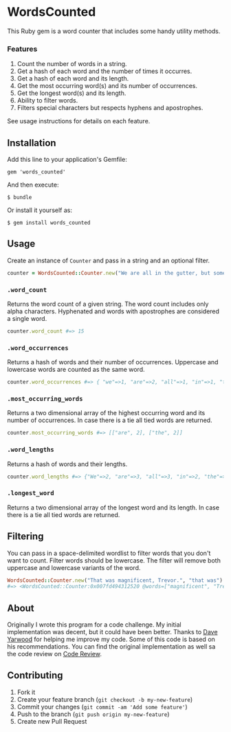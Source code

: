 # WordsCounted

This Ruby gem is a word counter that includes some handy utility methods.

### Features

1. Count the number of words in a string.
2. Get a hash of each word and the number of times it occurres.
3. Get a hash of each word and its length.
4. Get the most occurring word(s) and its number of occurrences.
5. Get the longest word(s) and its length.
6. Ability to filter words.
7. Filters special characters but respects hyphens and apostrophes.

See usage instructions for details on each feature.

## Installation

Add this line to your application's Gemfile:

    gem 'words_counted'

And then execute:

    $ bundle

Or install it yourself as:

    $ gem install words_counted

## Usage

Create an instance of `Counter` and pass in a string and an optional filter.

```ruby
counter = WordsCounted::Counter.new("We are all in the gutter, but some of us are looking at the stars.")
```

### `.word_count`

Returns the word count of a given string. The word count includes only alpha characters. Hyphenated and words with apostrophes are considered a single word.

```ruby
counter.word_count #=> 15
```
### `.word_occurrences`

Returns a hash of words and their number of occurrences. Uppercase and lowercase words are counted as the same word.

```ruby
counter.word_occurrences #=> { "we"=>1, "are"=>2, "all"=>1, "in"=>1, "the"=>2, "gutter"=>1, "but"=>1, "some"=>1, "of"=>1, "us"=>1, "looking"=>1, "at"=>1, "stars"=>1}
```

### `.most_occurring_words`

Returns a two dimensional array of the highest occurring word and its number of occurrences. In case there is a tie all tied words are returned.

```ruby
counter.most_occurring_words #=> [["are", 2], ["the", 2]]
```

### `.word_lengths`

Returns a hash of words and their lengths.

```ruby
counter.word_lengths #=> {"We"=>2, "are"=>3, "all"=>3, "in"=>2, "the"=>3, "gutter"=>6, "but"=>3, "some"=>4, "of"=>2, "us"=>2, "looking"=>7, "at"=>2, "stars"=>5}
```

### `.longest_word`

Returns a two dimensional array of the longest word and its length. In case there is a tie all tied words are returned.

## Filtering

You can pass in a space-delimited wordlist to filter words that you don't want to count. Filter words should be lowercase. The filter will remove both uppercase and lowercase variants of the word.

```ruby
WordsCounted::Counter.new("That was magnificent, Trevor.", "that was")
#=> <WordsCounted::Counter:0x007fd494312520 @words=["magnificent", "Trevor"]>
```

## About

Originally I wrote this program for a code challenge. My initial implementation was decent, but it could have been better. Thanks to [Dave Yarwood](http://codereview.stackexchange.com/a/47515/1563) for helping me improve my code. Some of this code is based on his recommendations. You can find the original implementation as well sa the code review on [Code Review](http://codereview.stackexchange.com/questions/46105/a-ruby-string-analyser).

## Contributing

1. Fork it
2. Create your feature branch (`git checkout -b my-new-feature`)
3. Commit your changes (`git commit -am 'Add some feature'`)
4. Push to the branch (`git push origin my-new-feature`)
5. Create new Pull Request
